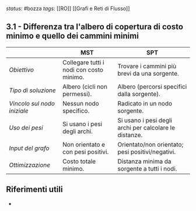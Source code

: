 *status*: #bozza 
*tags*: [[RO]] [[Grafi e Reti di Flusso]]

## 3.1 - Differenza tra l'albero di copertura di costo minimo e quello dei cammini minimi


|                             | **MST**                                  | **SPT**                                                |
| --------------------------- | ---------------------------------------- | ------------------------------------------------------ |
| *Obiettivo*                 | Collegare tutti i nodi con costo minimo. | Trovare i cammini più brevi da una sorgente.           |
| *Tipo di soluzione*         | Albero (cicli non permessi).             | Albero (percorsi specifici dalla sorgente).            |
| *Vincolo sul nodo iniziale* | Nessun nodo specifico.                   | Radicato in un nodo sorgente.                          |
| *Uso dei pesi*              | Si usano i pesi degli archi.             | Si usano i pesi degli archi per calcolare le distanze. |
| *Input del grafo*           | Non orientato e con pesi positivi.       | Orientato/non orientato; pesi positivi/negativi.       |
| *Ottimizzazione*            | Costo totale minimo.                     | Distanza minima da sorgente a tutti i nodi.            |

## Riferimenti utili

* 